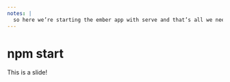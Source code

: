 ```yaml
---
notes: |
  so here we’re starting the ember app with serve and that’s all we need to do. When you run this I currently have it outputting a status of each of the steps that it’s doing. we can probably turn this off eventually. Also I have a plan to make this much quicker but we’ve already seen that it took me quite a while to get it to work this far!
---
```


# npm start

This is a slide!
